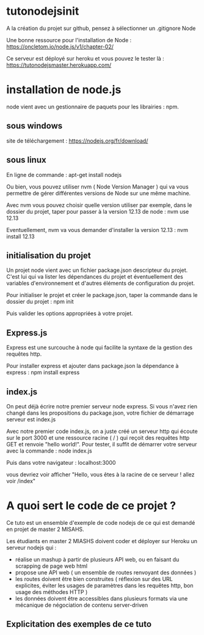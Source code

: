 # tutonodejsinit

A la création du projet sur github, pensez à sélectionner un .gitignore Node

Une bonne ressource pour l'installation de Node : https://oncletom.io/node.js/v1/chapter-02/

Ce serveur est déployé sur heroku et vous pouvez le tester là : https://tutonodejsmaster.herokuapp.com/

# installation de node.js

node vient avec un gestionnaire de paquets pour les librairies : npm.

## sous windows
 
site de téléchargement : https://nodejs.org/fr/download/

## sous linux

En ligne de commande : apt-get install nodejs

Ou bien, vous pouvez utiliser nvm ( Node Version Manager ) qui va vous permettre de gérer différentes versions de Node sur une même machine. 

Avec nvm vous pouvez choisir quelle version utiliser par exemple, dans le dossier du projet, taper pour passer à la version 12.13 de node : nvm use 12.13

Eventuellement, nvm va vous demander d'installer la version 12.13 : nvm install 12.13

## initialisation du projet

Un projet node vient avec un fichier package.json descripteur du projet. C'est lui qui va lister les dépendances du projet et éventuellement des variables d'environnement et d'autres éléments de configuration du projet.

Pour initialiser le projet et créer le package.json, taper la commande dans le dossier du projet : npm init

Puis valider les options appropriées à votre projet.

## Express.js

Express est une surcouche à node qui facilite la syntaxe de la gestion des requêtes http. 

Pour installer express et ajouter dans package.json la dépendance à express : npm install express

## index.js

On peut déjà écrire notre premier serveur node express. Si vous n'avez rien changé dans les propositions du package.json, votre fichier de démarrage serveur est index.js

Avec notre premier code index.js, on a juste créé un serveur http qui écoute sur le port 3000 et une ressource racine ( / ) qui reçoit des requêtes http GET et renvoie "hello world!". Pour tester, il suffit de démarrer votre serveur avec la commande : node index.js

Puis dans votre navigateur : localhost:3000

vous devriez voir afficher "Hello, vous êtes à la racine de ce serveur ! allez voir /index"

# A quoi sert le code de ce projet ?

Ce tuto est un ensemble d'exemple de code nodejs de ce qui est demandé en projet de master 2 MISAHS.

Les étudiants en master 2 MIASHS doivent coder et déployer sur Heroku un serveur nodejs qui :
- réalise un mashup à partir de plusieurs API web, ou en faisant du scrapping de page web html
- propose une API web ( un ensemble de routes renvoyant des données )
- les routes doivent être bien construites ( réflexion sur des URL explicites, éviter les usages de paramètres dans les requêtes http, bon usage des méthodes HTTP )
- les données doivent être accessibles dans plusieurs formats via une mécanique de négociation de contenu server-driven

## Explicitation des exemples de ce tuto
